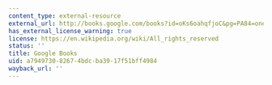 ```yaml
---
content_type: external-resource
external_url: http://books.google.com/books?id=oKs6oahqfjoC&pg=PA84=onepage
has_external_license_warning: true
license: https://en.wikipedia.org/wiki/All_rights_reserved
status: ''
title: Google Books
uid: a7949730-8267-4bdc-ba39-17f51bff4984
wayback_url: ''
---
```

